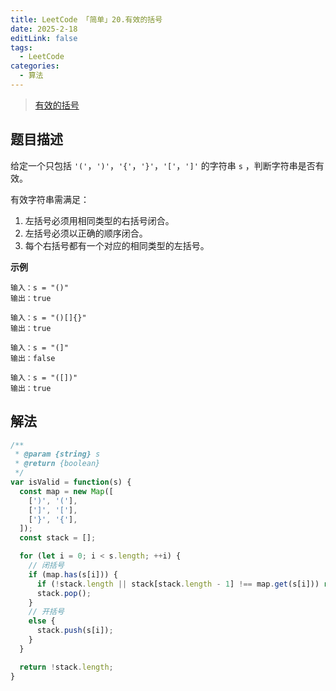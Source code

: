 ```yaml
---
title: LeetCode 「简单」20.有效的括号
date: 2025-2-18
editLink: false
tags:
  - LeetCode
categories:
  - 算法
---
```


> [有效的括号](https://leetcode.cn/problems/valid-parentheses/description/)

## 题目描述

给定一个只包括 `'('`，`')'`，`'{'`，`'}'`，`'['`，`']'` 的字符串 `s` ，判断字符串是否有效。

有效字符串需满足：

1. 左括号必须用相同类型的右括号闭合。
2. 左括号必须以正确的顺序闭合。
3. 每个右括号都有一个对应的相同类型的左括号。

**示例**

```
输入：s = "()"
输出：true

输入：s = "()[]{}"
输出：true

输入：s = "(]"
输出：false

输入：s = "([])"
输出：true
```

## 解法

```js
/**
 * @param {string} s
 * @return {boolean}
 */
var isValid = function(s) {
  const map = new Map([
    [')', '('],
    [']', '['],
    ['}', '{'],
  ]);
  const stack = [];

  for (let i = 0; i < s.length; ++i) {
    // 闭括号
    if (map.has(s[i])) {
      if (!stack.length || stack[stack.length - 1] !== map.get(s[i])) return false;
      stack.pop();
    }
    // 开括号
    else {
      stack.push(s[i]);
    }
  }

  return !stack.length;
}
```
